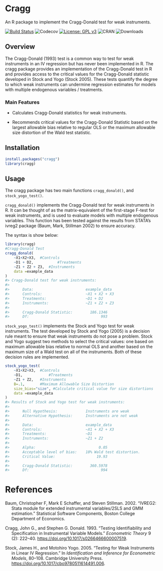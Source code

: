 
# Cragg

An R package to implement the Cragg-Donald test for weak instruments.

[![Build
Status](https://travis-ci.com/beniaminogreen/cragg.svg?branch=main)](https://travis-ci.com/beniaminogreen/cragg)
![Codecov](https://img.shields.io/codecov/c/github/beniaminogreen/cragg)
[![License: GPL
v3](https://img.shields.io/badge/License-GPL%20v3-blue.svg)](https://www.gnu.org/licenses/gpl-3.0.en.html)
![CRAN](https://www.r-pkg.org/badges/version/cragg)
![Downloads](https://cranlogs.r-pkg.org/badges/cragg)

## Overview

The Cragg-Donald (1993) test is a common way to test for weak
instruments in an IV regression but has never been implemented in R. The
cragg package provides an implementation of the Cragg-Donald test in R
and provides access to the critical values for the Cragg-Donald
statistic developed in Stock and Yogo (Stock 2005). These tests quantify
the degree to which weak instruments can undermine regression estimates
for models with multiple endogenous variables / treatments.

### Main Features

-   Calculates Cragg-Donald statistics for weak instruments.

-   Recommends critical values for the Cragg-Donald Statistic based on
    the largest allowable bias relative to regular OLS or the maximum
    allowable size distortion of the Wald test statistic.

## Installation

``` r
install.packages("cragg")
library(cragg)
```

## Usage

The cragg package has two main functions `cragg_donald()`, and
`stock_yogo_test()`.

`cragg_donald()` implements the Cragg-Donald test for weak instruments
in R. It can be thought of as the matrix-equivalent of the first-stage
F-test for weak instruments, and is used to evaluate models with
multiple endogenous variables. This function has been tested against the
results from STATA’s ivreg2 package (Baum, Mark, Stillman 2002) to
ensure accuracy.

The syntax is show below:

``` r
library(cragg)
#Cragg-Donald Test
cragg_donald(
    ~X1+X2+X3,  #Controls
    ~D1 + D2,           #Treatments
    ~Z1 + Z2 + Z3,  #Instruments
    data =example_data
)
#> Cragg-Donald test for weak instruments:
#> 
#>      Data:                        example_data 
#>      Controls:                    ~X1 + X2 + X3 
#>      Treatments:                  ~D1 + D2 
#>      Instruments:                 ~Z1 + Z2 + Z3 
#> 
#>      Cragg-Donald Statistic:        186.1346 
#>      Df:                                 993
```

`stock_yogo_test()` implements the Stock and Yogo test for weak
instruments. The test developed by Stock and Yogo (2005) is a decision
rule meant to ensure that weak instruments do not pose a problem. Stock
and Yogo suggest two methods to select the critical values: one based on
maximum allowable bias relative to normal OLS and another based on the
maximum size of a Wald test on all of the instruments. Both of these
decision rules are implemented.

``` r
stock_yogo_test(
    ~X1+X2+X3,  #Controls
    ~D1,            #Treatments
    ~Z1 + Z2,   #Instruments
    B=.1,       #Maximum Allowable Size Distortion
    size_bias="size", #Calculate critical value for size distortions
    data =example_data
)
#> Results of Stock and Yogo test for weak instruments:
#> 
#>      Null Hypothesis:             Instruments are weak 
#>      Alternative Hypothesis:      Instruments are not weak 
#> 
#>      Data:                        example_data 
#>      Controls:                    ~X1 + X2 + X3 
#>      Treatments:                  ~D1 
#>      Instruments:                 ~Z1 + Z2 
#> 
#>      Alpha:                             0.05 
#>      Acceptable level of bias:    10% Wald test distortion.
#>      Critical Value:                   19.93 
#> 
#>      Cragg-Donald Statistic:        360.5978 
#>      Df:                                 994
```

# References

<div id="refs" class="references csl-bib-body hanging-indent">

<div id="ref-ivreg2" class="csl-entry">

Baum, Christopher F, Mark E Schaffer, and Steven Stillman. 2002. “<span
class="nocase">IVREG2: Stata module for extended instrumental
variables/2SLS and GMM estimation</span>.” Statistical Software
Components, Boston College Department of Economics.

</div>

<div id="ref-Cragg_1993" class="csl-entry">

Cragg, John G., and Stephen G. Donald. 1993. “Testing Identifiability
and Specification in Instrumental Variable Models.” *Econometric Theory*
9 (2): 222–40. <https://doi.org/10.1017/s0266466600007519>.

</div>

<div id="ref-Stock_2005" class="csl-entry">

Stock, James H., and Motohiro Yogo. 2005. “Testing for Weak Instruments
in Linear IV Regression.” In *Identification and Inference for
Econometric Models*, 80–108. Cambridge University Press.
<https://doi.org/10.1017/cbo9780511614491.006>.

</div>

</div>
